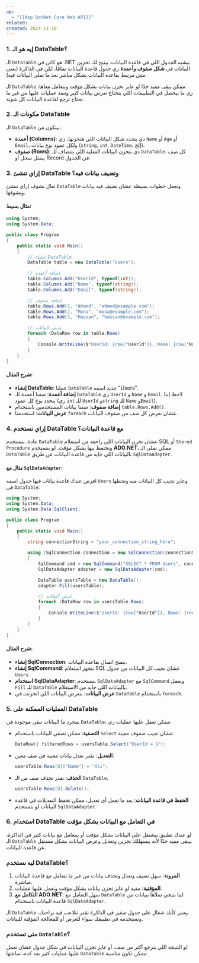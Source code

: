 ```yaml
---
up:
  - "[[Asp DotNet Core Web API]]"
related: 
created: 2024-11-10
---
```


### 1. إيه هو الـ DataTable؟

الـ `DataTable` هو كائن في .NET بيشبه الجدول اللي في قاعدة البيانات. 
بيتيح لك تخزين البيانات في **شكل صفوف وأعمدة** زي جدول قاعدة البيانات تمامًا، لكن في الذاكرة (يعني مش مرتبط بقاعدة البيانات بشكل مباشر بعد ما تملى البيانات فيه).

الـ `DataTable` ممكن يبقى مفيد جدًا لو عايز تخزن بيانات بشكل مؤقت وتتعامل معاها، زي ما بيحصل في التطبيقات اللي بتحتاج تعرض بيانات كتير وتنفذ عمليات عليها من غير ما تحتاج ترجع لقاعدة البيانات كل شوية.

### 2. مكونات الـ DataTable

الـ `DataTable` بيتكون من:
- **أعمدة (Columns)**: دي بتحدد شكل البيانات اللي هتخزنها، زي `Name` أو `Age` أو `Email`، ولكل عمود نوع بيانات (`string`, `int`, `DateTime`، إلخ).
- **صفوف (Rows)**: دي بتخزن البيانات الفعلية اللي بتتضاف للـ `DataTable`. كل صف بيمثل سجل أو Record في الجدول.

### 3. إزاي تنشئ DataTable وتضيف بيانات فيه؟

تعال نشوف إزاي ننشئ `DataTable` ونعمل خطوات بسيطة عشان نضيف فيه بيانات ونشوفها.

#### مثال بسيط:

```csharp
using System;
using System.Data;

public class Program
{
    public static void Main()
    {
        // إنشاء DataTable
        DataTable table = new DataTable("Users");

        // إضافة أعمدة
        table.Columns.Add("UserId", typeof(int));
        table.Columns.Add("Name", typeof(string));
        table.Columns.Add("Email", typeof(string));

        // إضافة صفوف
        table.Rows.Add(1, "Ahmed", "ahmed@example.com");
        table.Rows.Add(2, "Mona", "mona@example.com");
        table.Rows.Add(3, "Hassan", "hassan@example.com");

        // عرض البيانات
        foreach (DataRow row in table.Rows)
        {
            Console.WriteLine($"UserId: {row["UserId"]}, Name: {row["Name"]}, Email: {row["Email"]}");
        }
    }
}
```

#### شرح المثال:

- **إنشاء DataTable**: عملنا `DataTable` جديد اسمه "Users".
- **إضافة أعمدة**: ضفنا أعمدة للـ `DataTable` زي `UserId` و `Name` و `Email`. لاحظ إننا بنحدد نوع كل عمود (زي `int` للـ `UserId` و`string` للـ `Name` و`Email`).
- **إضافة صفوف**: ضفنا بيانات المستخدمين باستخدام `table.Rows.Add()`.
- **عرض البيانات**: استخدمنا `foreach` عشان نعرض كل صف من صفوف البيانات.

### 4. إزاي نستخدم DataTable مع قاعدة البيانات؟

عادة، بنستخدم `DataTable` عشان نخزن البيانات اللي راجعة من استعلام SQL أو `Stored Procedure` ونحتفظ بيها بشكل مؤقت. 
لو بنستخدم **ADO.NET**، ممكن نملى الـ `DataTable` بالبيانات اللي جايه من قاعدة البيانات عن طريق `SqlDataAdapter`.

#### مثال مع `SqlDataAdapter`:

افرض عندك قاعدة بيانات فيها جدول اسمه `Users` وعايز تجيب كل البيانات منه وتحطها في `DataTable`:

```csharp
using System;
using System.Data;
using System.Data.SqlClient;

public class Program
{
    public static void Main()
    {
        string connectionString = "your_connection_string_here";

        using (SqlConnection connection = new SqlConnection(connectionString))
        {
            SqlCommand cmd = new SqlCommand("SELECT * FROM Users", connection);
            SqlDataAdapter adapter = new SqlDataAdapter(cmd);

            DataTable usersTable = new DataTable();
            adapter.Fill(usersTable);

            // عرض البيانات
            foreach (DataRow row in usersTable.Rows)
            {
                Console.WriteLine($"UserId: {row["UserId"]}, Name: {row["Name"]}, Email: {row["Email"]}");
            }
        }
    }
}
```

#### شرح المثال:

- **إنشاء SqlConnection**: بنفتح اتصال بقاعدة البيانات.
- **إنشاء SqlCommand**: بنجهز استعلام SQL عشان نجيب كل البيانات من جدول `Users`.
- **استخدام SqlDataAdapter**: بنستخدم `SqlDataAdapter` مع `SqlCommand` ونعمل `Fill` للـ `DataTable` بالبيانات اللي جايه من الاستعلام.
- **عرض البيانات**: بنعرض البيانات اللي اتخزنت في `DataTable` باستخدام `foreach`.

### 5. العمليات الممكنة على DataTable

بمجرد ما البيانات تبقى موجودة في `DataTable`، ممكن تعمل عليها عمليات زي:

- **التصفية**: ممكن تصفي البيانات باستخدام `Select` عشان تجيب صفوف معينة.
  
  ```csharp
  DataRow[] filteredRows = usersTable.Select("UserId = 1");
  ```

- **التعديل**: تقدر تعدل بيانات معينة في صف معين.

  ```csharp
  usersTable.Rows[0]["Name"] = "Ali";
  ```

- **الحذف**: تقدر تحذف صف من الـ `DataTable`.

  ```csharp
  usersTable.Rows[0].Delete();
  ```

- **الحفظ في قاعدة البيانات**: بعد ما تعمل أي تعديل، ممكن تحفظ التعديلات في قاعدة البيانات لو بتستخدم `SqlDataAdapter`.

### 6. استخدام DataTable في التعامل مع البيانات بشكل مؤقت

لو عندك تطبيق بيشتغل على البيانات بشكل مؤقت أو بيتعامل مع بيانات كتير في الذاكرة، الـ `DataTable` بيبقى مفيد جدًا لأنه بيسهللك تخزين وتعديل وعرض البيانات بشكل مستقل عن قاعدة البيانات. 

### ليه نستخدم DataTable؟

1. **المرونة**: سهل تضيف وتعدل وتحذف بيانات من غير ما تتعامل مع قاعدة البيانات مباشرة.
2. **المؤقتية**: مفيد لو عايز تخزن بيانات بشكل مؤقت وتعمل عليها عمليات.
3. **التكامل مع ADO.NET**: سهل التعامل مع `DataTable` لما بتيجي تملأها ببيانات من قاعدة البيانات باستخدام `SqlDataAdapter`.

الـ `DataTable` بيعتبر كأنك شغال على جدول صغير في الذاكرة تقدر تتلاعب فيه براحتك، وتستخدمه في تطبيقك سواء للعرض أو للمعالجة المؤقتة للبيانات.

### متى تستخدم `DataTable`؟

لو النتيجة اللي بترجع أكتر من صف، أو عايز تخزن البيانات في شكل جدول عشان تعمل عليها عمليات كتير بعد كده، ساعتها `DataTable` ممكن تكون مناسبة.